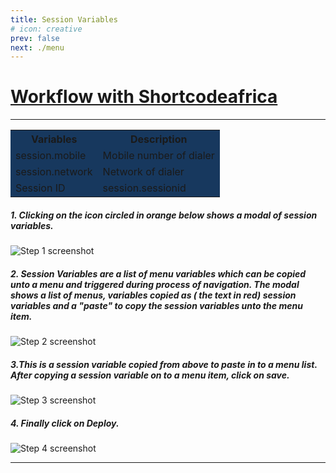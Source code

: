 ```yaml
---
title: Session Variables
# icon: creative
prev: false
next: ./menu
---
```


# [Workflow with Shortcodeafrica](https://app.tango.us/app/workflow/2ff59c95-56de-4c36-8de6-972b20cfb30b)

---

<table style="width:100%">
 <colgroup>
    <col span="2" style="background-color: #17385e">
  </colgroup>
  <tr>
    <th>Variables</th>
    <th>Description</th>
  </tr>
  <tr>
    <td>session.mobile</td>
     <td>Mobile number of dialer</td>
  </tr>
  <tr>
     <td>session.network</td>
    <td>Network of dialer</td>
  
  </tr>
  <tr>
    <td>Session ID</td>
     <td>session.sessionid</td>
  </tr>
</table>

##### 1. Clicking on the icon circled in orange below shows a modal of session variables.

![Step 1 screenshot](/assets/images/ses/ses.png)

##### 2. Session Variables are a list of menu variables which can be copied unto a menu and triggered during process of navigation. The modal shows a list of menus, variables copied as ( the text in red) session variables and a "paste" to copy the session variables unto the menu item.

![Step 2 screenshot](/assets/images/ses/ses1.png)

##### 3.This is a session variable copied from above to paste in to a menu list. After copying a session variable on to a menu item, click on save.

![Step 3 screenshot](/assets/images/ses/ses2.png)

##### 4. Finally click on Deploy.

![Step 4 screenshot](/assets/images/ses/ses3.png)

---
